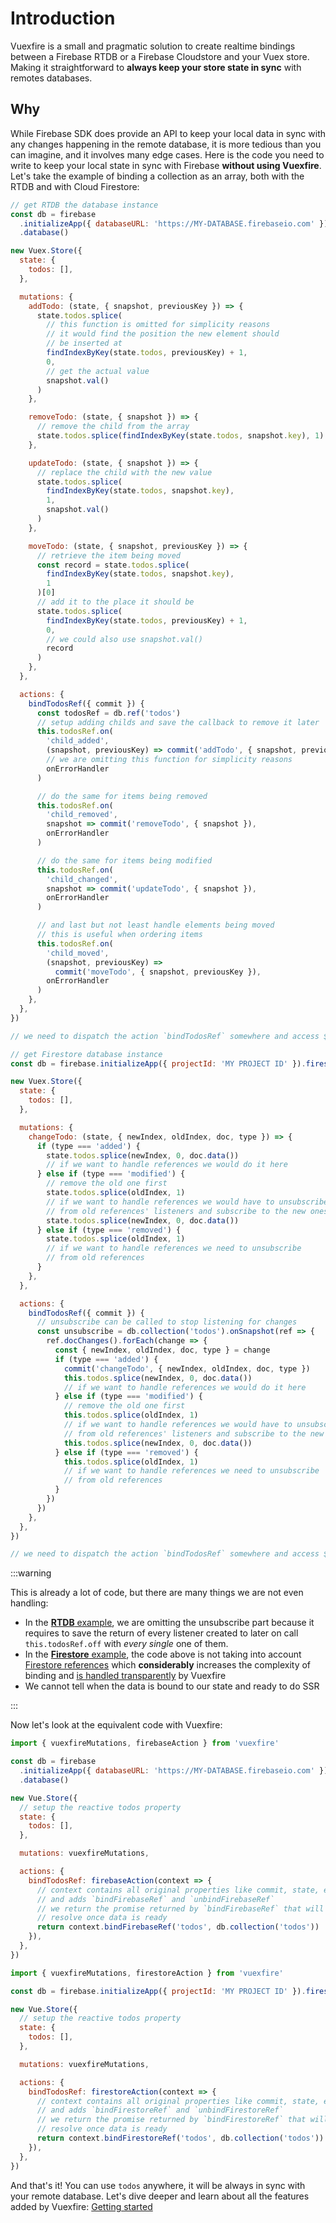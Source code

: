 # Introduction

Vuexfire is a small and pragmatic solution to create realtime bindings between a Firebase RTDB or a Firebase Cloudstore and your Vuex store. Making it straightforward to **always keep your store state in sync** with remotes databases.

## Why

While Firebase SDK does provide an API to keep your local data in sync with any changes happening in the remote database, it is more tedious than you can imagine, and it involves many edge cases. Here is the code you need to write to keep your local state in sync with Firebase **without using Vuexfire**. Let's take the example of binding a collection as an array, both with the RTDB and with Cloud Firestore:

<FirebaseExample id="original">

```js
// get RTDB the database instance
const db = firebase
  .initializeApp({ databaseURL: 'https://MY-DATABASE.firebaseio.com' })
  .database()

new Vuex.Store({
  state: {
    todos: [],
  },

  mutations: {
    addTodo: (state, { snapshot, previousKey }) => {
      state.todos.splice(
        // this function is omitted for simplicity reasons
        // it would find the position the new element should
        // be inserted at
        findIndexByKey(state.todos, previousKey) + 1,
        0,
        // get the actual value
        snapshot.val()
      )
    },

    removeTodo: (state, { snapshot }) => {
      // remove the child from the array
      state.todos.splice(findIndexByKey(state.todos, snapshot.key), 1)
    },

    updateTodo: (state, { snapshot }) => {
      // replace the child with the new value
      state.todos.splice(
        findIndexByKey(state.todos, snapshot.key),
        1,
        snapshot.val()
      )
    },

    moveTodo: (state, { snapshot, previousKey }) => {
      // retrieve the item being moved
      const record = state.todos.splice(
        findIndexByKey(state.todos, snapshot.key),
        1
      )[0]
      // add it to the place it should be
      state.todos.splice(
        findIndexByKey(state.todos, previousKey) + 1,
        0,
        // we could also use snapshot.val()
        record
      )
    },
  },

  actions: {
    bindTodosRef({ commit }) {
      const todosRef = db.ref('todos')
      // setup adding childs and save the callback to remove it later
      this.todosRef.on(
        'child_added',
        (snapshot, previousKey) => commit('addTodo', { snapshot, previousKey }),
        // we are omitting this function for simplicity reasons
        onErrorHandler
      )

      // do the same for items being removed
      this.todosRef.on(
        'child_removed',
        snapshot => commit('removeTodo', { snapshot }),
        onErrorHandler
      )

      // do the same for items being modified
      this.todosRef.on(
        'child_changed',
        snapshot => commit('updateTodo', { snapshot }),
        onErrorHandler
      )

      // and last but not least handle elements being moved
      // this is useful when ordering items
      this.todosRef.on(
        'child_moved',
        (snapshot, previousKey) =>
          commit('moveTodo', { snapshot, previousKey }),
        onErrorHandler
      )
    },
  },
})

// we need to dispatch the action `bindTodosRef` somewhere and access $store.state.todos
```

```js
// get Firestore database instance
const db = firebase.initializeApp({ projectId: 'MY PROJECT ID' }).firestore()

new Vuex.Store({
  state: {
    todos: [],
  },

  mutations: {
    changeTodo: (state, { newIndex, oldIndex, doc, type }) => {
      if (type === 'added') {
        state.todos.splice(newIndex, 0, doc.data())
        // if we want to handle references we would do it here
      } else if (type === 'modified') {
        // remove the old one first
        state.todos.splice(oldIndex, 1)
        // if we want to handle references we would have to unsubscribe
        // from old references' listeners and subscribe to the new ones
        state.todos.splice(newIndex, 0, doc.data())
      } else if (type === 'removed') {
        state.todos.splice(oldIndex, 1)
        // if we want to handle references we need to unsubscribe
        // from old references
      }
    },
  },

  actions: {
    bindTodosRef({ commit }) {
      // unsubscribe can be called to stop listening for changes
      const unsubscribe = db.collection('todos').onSnapshot(ref => {
        ref.docChanges().forEach(change => {
          const { newIndex, oldIndex, doc, type } = change
          if (type === 'added') {
            commit('changeTodo', { newIndex, oldIndex, doc, type })
            this.todos.splice(newIndex, 0, doc.data())
            // if we want to handle references we would do it here
          } else if (type === 'modified') {
            // remove the old one first
            this.todos.splice(oldIndex, 1)
            // if we want to handle references we would have to unsubscribe
            // from old references' listeners and subscribe to the new ones
            this.todos.splice(newIndex, 0, doc.data())
          } else if (type === 'removed') {
            this.todos.splice(oldIndex, 1)
            // if we want to handle references we need to unsubscribe
            // from old references
          }
        })
      })
    },
  },
})

// we need to dispatch the action `bindTodosRef` somewhere and access $store.state.todos
```

</FirebaseExample>

:::warning

This is already a lot of code, but there are many things we are not even handling:

- In the [**RTDB** example](#original_rtdb), we are omitting the unsubscribe part because it requires to save the return of every listener created to later on call `this.todosRef.off` with _every single_ one of them.
- In the [**Firestore** example](#original_firestore), the code above is not taking into account [Firestore references](https://firebase.google.com/docs/firestore/data-model#references) which **considerably** increases the complexity of binding and [is handled transparently](binding-subscriptions.md#references-firestore-only) by Vuexfire
- We cannot tell when the data is bound to our state and ready to do SSR

:::

Now let's look at the equivalent code with Vuexfire:

<FirebaseExample id="getting-started">

```js
import { vuexfireMutations, firebaseAction } from 'vuexfire'

const db = firebase
  .initializeApp({ databaseURL: 'https://MY-DATABASE.firebaseio.com' })
  .database()

new Vue.Store({
  // setup the reactive todos property
  state: {
    todos: [],
  },

  mutations: vuexfireMutations,

  actions: {
    bindTodosRef: firebaseAction(context => {
      // context contains all original properties like commit, state, etc
      // and adds `bindFirebaseRef` and `unbindFirebaseRef`
      // we return the promise returned by `bindFirebaseRef` that will
      // resolve once data is ready
      return context.bindFirebaseRef('todos', db.collection('todos'))
    }),
  },
})
```

```js
import { vuexfireMutations, firestoreAction } from 'vuexfire'

const db = firebase.initializeApp({ projectId: 'MY PROJECT ID' }).firestore()

new Vue.Store({
  // setup the reactive todos property
  state: {
    todos: [],
  },

  mutations: vuexfireMutations,

  actions: {
    bindTodosRef: firestoreAction(context => {
      // context contains all original properties like commit, state, etc
      // and adds `bindFirestoreRef` and `unbindFirestoreRef`
      // we return the promise returned by `bindFirestoreRef` that will
      // resolve once data is ready
      return context.bindFirestoreRef('todos', db.collection('todos'))
    }),
  },
})
```

</FirebaseExample>

And that's it! You can use `todos` anywhere, it will be always in sync with your remote database. Let's dive deeper and learn about all the features added by Vuexfire: [Getting started](getting-started.md)
